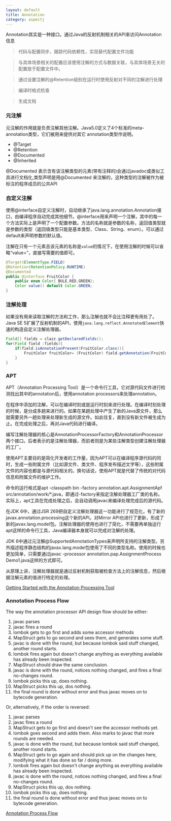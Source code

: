 ```yaml
---
layout: default
title: Annotation
category: aspectj
---
```


Annotation其实是一种接口。通过Java的反射机制相关的API来访问Annotation信息

>代码与配置同步，跟踪代码依赖性，实现替代配置文件功能

>与具体场景相关的配置应该使用注解的方式与数据关联，与具体场景无关的配置放于配置文件中。

>通过设置注解的@Retention级别在运行时使用反射对不同的注解进行处理

>编译时格式检查

>生成文档


### 元注解

元注解的作用就是负责注解其他注解。Java5.0定义了4个标准的meta-annotation类型，它们被用来提供对其它 annotation类型作说明。

* @Target
* @Retention
* @Documented
* @Inherited

@Documented 表示含有该注解类型的元素(带有注释的)会通过javadoc或类似工具进行文档化,类型声明是用@Documented 来注解的，这种类型的注解被作为被标注的程序成员的公共API

### 自定义注解

使用@interface自定义注解时，自动继承了java.lang.annotation.Annotation接口，由编译程序自动完成其他细节。@interface用来声明一个注解，其中的每一个方法实际上是声明了一个配置参数。方法的名称就是参数的名称，返回值类型就是参数的类型（返回值类型只能是基本类型、Class、String、enum）。可以通过default来声明参数的默认值。

注解在只有一个元素且该元素的名称是`value`的情况下，在使用注解的时候可以省略“value=”，直接写需要的值即可。

```java
@Target(ElementType.FIELD)
@Retention(RetentionPolicy.RUNTIME)
@Documented
public @interface FruitColor {
    public enum Color{ BULE,RED,GREEN};
    Color value() default Color.GREEN;
}
```

### 注解处理

如果没有用来读取注解的方法和工作，那么注解也就不会比注释更有用处了。Java SE 5扩展了反射机制的API，使用`java.lang.reflect.AnnotatedElement`快速的构造自定义注解处理器。

```java
Field[] fields = clazz.getDeclaredFields();
for(Field field :fields){
	if(field.isAnnotationPresent(FruitColor.class)){ 
		FruitColor fruitColor= (FruitColor) field.getAnnotation(FruitColor.class);           
	}
}
```

### APT
APT（Annotation Processing Tool）是一个命令行工具，它对源代码文件进行检测找出其中的annotation后，使用annotation processors来处理annotation。

在程序中添加的注解，可以在编译时刻或是运行时刻来进行处理。在编译时刻处理的时候，是分成多趟来进行的。如果在某趟处理中产生了新的Java源文件，那么就需要另外一趟处理来处理新生成的源文件。如此往复，直到没有新文件被生成为止。在完成处理之后，再对Java代码进行编译。

编写注解处理器的核心是AnnotationProcessorFactory和AnnotationProcessor两个接口。后者表示的是注解处理器，而前者则是为某些注解类型创建注解处理器的工厂。

使用APT主要目的是简化开发者的工作量，因为APT可以在编译程序源代码的同时，生成一些附属文件（比如源文件、类文件、程序发布描述文字等），这些附属文件的内容也都是与源代码相关的。换句话说，使用APT就是代替了传统的对代码信息和附属文件的维护工作。

命令的运行格式是apt -classpath bin -factory annotation.apt.AssignmentApf src/annotation/work/*.java，即通过-factory来指定注解处理器工厂类的名称。实际上，apt工具在完成处理之后，会自动调用javac来编译处理完成后的源代码。

在JDK 6中，通过JSR 269把自定义注解处理器这一功能进行了规范化，有了新的javax.annotation.processing这个新的API。对Mirror API也进行了更新，形成了新的javax.lang.model包。注解处理器的使用也进行了简化，不需要再单独运行apt这样的命令行工具，Java编译器本身就可以完成对注解的处理。

JDK 6中通过元注解@SupportedAnnotationTypes来声明所支持的注解类型。另外描述程序静态结构的javax.lang.model包使用了不同的类型名称。使用的时候也更加简单，只需要通过javac -processor annotation.pap.AssignmentProcess Demo1.java这样的方式即可。

从原理上讲，注解处理器就是通过反射机制获取被检查方法上的注解信息，然后根据注解元素的值进行特定的处理。

[Getting Started with the Annotation Processing Tool](https://docs.oracle.com/javase/7/docs/technotes/guides/apt/GettingStarted.html)

### Annotation Process Flow

The way the annotation processor API design flow should be either:

1. javac parses
1. javac fires a round
1. lombok gets to go first and adds some accessor methods
1. MapStruct gets to go second and sees them, and generates some stuff.
1. javac is done with the round, but because lombok said stuff changed, another round starts.
1. lombok fires again but doesn't change anything as everything available has already been inspected.
1. MapStruct should draw the same conclusion.
1. javac is done with the round, notices nothing changed, and fires a final no-changes round.
1. lombok picks this up, does nothing.
1. MapStruct picks this up, dos nothing.
1. the final round is done without error and thus javac moves on to bytecode generation.

Or, alternatively, if the order is reversed:

1. javac parses
1. javac fires a round
1. MapStruct gets to go first and doesn't see the accessor methods yet.
1. lombok goes second and adds them. Also marks to javac that more rounds are needed.
1. javac is done with the round, but because lombok said stuff changed, another round starts.
1. MapStruct gets to go again and should pick up on the changes here, modifying what it has done so far / doing more.
1. lombok fires again but doesn't change anything as everything available has already been inspected.
1. javac is done with the round, notices nothing changed, and fires a final no-changes round.
1. MapStruct picks this up, dos nothing.
1. lombok picks this up, does nothing.
1. the final round is done without error and thus javac moves on to bytecode generation.

[Annotation Process Flow](https://github.com/mapstruct/mapstruct/issues/510)